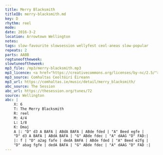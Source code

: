 ```yaml
---
title: Merry Blacksmith
titleID: merry-blacksmith.md
key: D
rhythm: reel
mode:
date: 2016-3-2
location: Arrowtown Wellington
notes:
tags: slow-favourite slowsession wellyfest ceol-aneas slow-popular
repeats: 2
parts: AABB
regtuneoftheweek:
slowtuneoftheweek:
mp3_file: /mp3/merry-blacksmith.mp3
mp3_licence: <a href="https://creativecommons.org/licenses/by-nc/2.5/">CC-BY-NC-2.5</a>
mp3_source: Comhaltas Ceoltóirí Éireann
mp3_url: https://comhaltas.ie/music/detail/merry_blacksmith/
abc_source: The Session
abc_url: https://thesession.org/tunes/72
source: Wellington
abc: |
    X: 6
    T: The Merry Blacksmith
    R: reel
    M: 4/4
    L: 1/8
    K: Dmaj
    A |: "D" d3 A BAFA | ABdA BAFA | ABde fded | "A" Beed egfe |
    "D" d3 A BAFA | ABdA BAFA | "G" ABde fdec | "A" dAAG "D" FAD:|
    |: f | "D" a2ag fafe | dedA BAFA | ABde fded | "A" Beed e2fg |
    "D" abag fgfe | dedA BAFA | "G" ABde fdec | "A" dAAG "D" FAD :|
---
```

